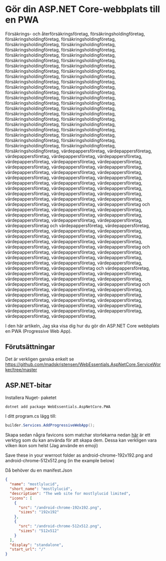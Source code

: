 # Gör din ASP.NET Core-webbplats till en PWA

<!--category-- ASP.NET -->
<datetime class="hidden">Försäkrings- och återförsäkringsföretag, försäkringsholdingföretag, försäkringsholdingföretag, försäkringsholdingföretag, försäkringsholdingföretag, försäkringsholdingföretag, försäkringsholdingföretag, försäkringsholdingföretag, försäkringsholdingföretag, försäkringsholdingföretag, försäkringsholdingföretag, försäkringsholdingföretag, försäkringsholdingföretag, försäkringsholdingföretag, försäkringsholdingföretag, försäkringsholdingföretag, försäkringsholdingföretag, försäkringsholdingföretag, försäkringsholdingföretag, försäkringsholdingföretag, försäkringsholdingföretag, försäkringsholdingföretag, försäkringsholdingföretag, försäkringsholdingföretag, försäkringsholdingföretag, försäkringsholdingföretag, försäkringsholdingföretag, försäkringsholdingföretag, försäkringsholdingföretag, försäkringsholdingföretag, försäkringsholdingföretag, försäkringsholdingföretag, försäkringsholdingföretag, försäkringsholdingföretag, försäkringsholdingföretag, försäkringsholdingföretag, försäkringsholdingföretag, försäkringsholdingföretag, försäkringsholdingföretag, försäkringsholdingföretag, försäkringsholdingföretag, försäkringsholdingföretag, försäkringsholdingföretag, försäkringsholdingföretag, försäkringsholdingföretag, värdepappersföretag, värdepappersföretag, värdepappersföretag, värdepappersföretag, värdepappersföretag, värdepappersföretag, värdepappersföretag, värdepappersföretag, värdepappersföretag, värdepappersföretag, värdepappersföretag, värdepappersföretag, värdepappersföretag, värdepappersföretag, värdepappersföretag, värdepappersföretag, värdepappersföretag, värdepappersföretag, värdepappersföretag, värdepappersföretag, värdepappersföretag, värdepappersföretag, värdepappersföretag, värdepappersföretag, värdepappersföretag, värdepappersföretag, värdepappersföretag, värdepappersföretag, värdepappersföretag, värdepappersföretag, värdepappersföretag, värdepappersföretag och värdepappersföretag, värdepappersföretag, värdepappersföretag, värdepappersföretag, värdepappersföretag, värdepappersföretag, värdepappersföretag, värdepappersföretag, värdepappersföretag, värdepappersföretag och värdepappersföretag, värdepappersföretag, värdepappersföretag, värdepappersföretag, värdepappersföretag, värdepappersföretag, värdepappersföretag, värdepappersföretag, värdepappersföretag, värdepappersföretag, värdepappersföretag, värdepappersföretag, värdepappersföretag, värdepappersföretag och värdepappersföretag, värdepappersföretag, värdepappersföretag, värdepappersföretag, värdepappersföretag, värdepappersföretag, värdepappersföretag, värdepappersföretag, värdepappersföretag, värdepappersföretag, värdepappersföretag och värdepappersföretag, värdepappersföretag, värdepappersföretag, värdepappersföretag, värdepappersföretag, värdepappersföretag, värdepappersföretag, värdepappersföretag, värdepappersföretag, värdepappersföretag och värdepappersföretag, värdepappersföretag, värdepappersföretag, värdepappersföretag, värdepappersföretag, värdepappersföretag, värdepappersföretag, värdepappersföretag, värdepappersföretag, värdepappersföretag, värdepappersföretag, värdepappersföretag, värdepappersföretag, värdepappersföretag, värdepappersföretag, värdepappersföretag, värdepappersföretag,</datetime>

I den här artikeln, Jag ska visa dig hur du gör din ASP.NET Core webbplats en PWA (Progressive Web App).

## Förutsättningar

Det är verkligen ganska enkelt se https://github.com/madskristensen/WebEssentials.AspNetCore.ServiceWorker/tree/master

## ASP.NET-bitar

Installera Nuget- paketet

```bash
dotnet add package WebEssentials.AspNetCore.PWA
```

I ditt program.cs lägg till:

```csharp
builder.Services.AddProgressiveWebApp();
```

Skapa sedan några favicons som matchar storlekarna nedan [här](https://realfavicongenerator.net/) är ett verktyg som du kan använda för att skapa dem. Dessa kan verkligen vara vilken ikon som helst (Jag använde en emoji)

Save these in your wwrroot folder as android-chrome-192x192.png and android-chrome-512x512.png (in the example below)

Då behöver du en manifest.Json

```json
{
  "name": "mostlylucid",
  "short_name": "mostlylucid",
  "description": "The web site for mostlylucid limited",
  "icons": [
    {
      "src": "/android-chrome-192x192.png",
      "sizes": "192x192"
    },
    {
      "src": "/android-chrome-512x512.png",
      "sizes": "512x512"
    }
  ],
  "display": "standalone",
  "start_url": "/"
}
```